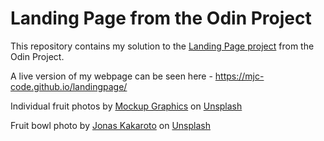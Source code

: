 # Landing Page from the Odin Project

This repository contains my solution to the [Landing Page project](https://www.theodinproject.com/lessons/foundations-landing-page) from the Odin Project.

A live version of my webpage can be seen here - https://mjc-code.github.io/landingpage/

Individual fruit photos by <a href="https://unsplash.com/@mockupgraphics?utm_source=unsplash&utm_medium=referral&utm_content=creditCopyText">Mockup Graphics</a> on <a href="https://unsplash.com/@mockupgraphics?utm_source=unsplash&utm_medium=referral&utm_content=creditCopyText">Unsplash</a>
  
Fruit bowl photo by <a href="https://unsplash.com/@jkakaroto?utm_source=unsplash&utm_medium=referral&utm_content=creditCopyText">Jonas Kakaroto</a> on <a href="https://unsplash.com/s/photos/fruit?utm_source=unsplash&utm_medium=referral&utm_content=creditCopyText">Unsplash</a>
  
